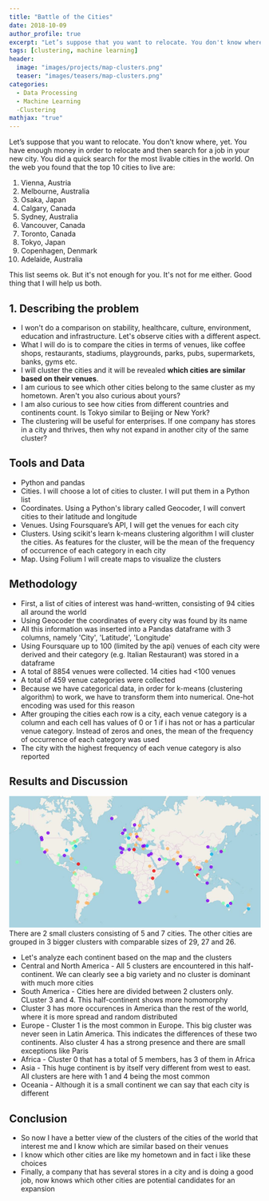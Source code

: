 ```yaml
---
title: "Battle of the Cities"
date: 2018-10-09
author_profile: true
excerpt: "Let’s suppose that you want to relocate. You don't know where, yet. You have enough money in order to relocate and then search for a job in your new city. You did a quick search for the most livable cities in the world."
tags: [clustering, machine learning]
header:
  image: "images/projects/map-clusters.png"
  teaser: "images/teasers/map-clusters.png"
categories:
  - Data Processing
  - Machine Learning  
  -Clustering
mathjax: "true"
---
```



Let’s suppose that you want to relocate. You don't know where, yet. 
You have enough money in order to relocate and then search for a job in your new city. You did a quick search for the most livable cities in the world. 
On the web you found that the top 10 cities to live are:

1. Vienna, Austria
2. Melbourne, Australia
3. Osaka, Japan
4. Calgary, Canada
5. Sydney, Australia
6. Vancouver, Canada
7. Toronto, Canada
8. Tokyo, Japan
9. Copenhagen, Denmark
10. Adelaide, Australia

This list seems ok. But it's not enough for you. It's not for me either. Good thing that I will help us both.



## 1. Describing the problem

- I won't do a comparison on stability, healthcare, culture, environment, education and infrastructure. Let's observe cities with a different aspect.
- What I will do is to compare the cities in terms of venues, like coffee shops, restaurants, stadiums, playgrounds, parks, pubs, supermarkets, banks, gyms etc.
- I will cluster the cities and it will be revealed **which cities are similar based on their venues**.
- I am curious to see which other cities belong to the same cluster as my hometown. Aren't you also curious about yours?
- I am also curious to see how cities from different countries and continents count. Is Tokyo similar to Beijing or New York?
- The clustering will be useful for enterprises. If one company has stores in a city and thrives, then why not expand in another city of the same cluster?

## Tools and Data

- Python and pandas
- Cities. I will choose a lot of cities to cluster. I will put them in a Python list
- Coordinates. Using a Python's library called Geocoder, I will convert cities to their latitude and longitude
- Venues. Using Foursquare’s API, I will get the venues for each city
- Clusters. Using scikit's learn k-means clustering algorithm I will cluster the cities. As features for the cluster, will be the mean of the frequency of occurrence of each category in each city
- Map. Using Folium I will create maps to visualize the clusters

## Methodology

- First, a list of cities of interest was hand-written, consisting of 94 cities all around the world
- Using Geocoder the coordinates of every city was found by its name
- All this information was inserted into a Pandas dataframe with 3 columns, namely 'City', 'Latitude', 'Longitude'
- Using Foursquare up to 100 (limited by the api) venues of each city were derived and their category (e.g. Italian Restaurant) was stored in a dataframe
- A total of 8854 venues were collected. 14 cities had <100 venues
- A total of 459 venue categories were collected
- Because we have categorical data, in order for k-means (clustering algorithm) to work, we have to transform them into numerical. One-hot encoding was used for this reason
- After grouping the cities each row is a city, each venue category is a column and each cell has values of 0 or 1 if i has not or has a particular venue category. Instead of zeros and ones, the mean of the frequency of occurrence of each category was used
- The city with the highest frequency of each venue category is also reported

## Results and Discussion

![map-clusters](/images/projects/map-clusters.png)
There are 2 small clusters consisting of 5 and 7 cities.
The other cities are grouped in 3 bigger clusters with comparable sizes of 29, 27 and 26.

- Let's analyze each continent based on the map and the clusters
- Central and North America - All 5 clusters are encountered in this half-continent. We can clearly see a big variety and no cluster is dominant with much more cities
- South America - Cities here are divided between 2 clusters only. CLuster 3 and 4. This half-continent shows more homomorphy
- Cluster 3 has more occurences in America than the rest of the world, where it is more spread and random distributed
- Europe - Cluster 1 is the most common in Europe. This big cluster was never seen in Latin America. This indicates the differences of these two continents. Also cluster 4 has a strong presence and there are small exceptions like Paris
- Africa - Cluster 0 that has a total of 5 members, has 3 of them in Africa
- Asia - This huge continent is by itself very different from west to east. All clusters are here with 1 and 4 being the most common
- Oceania - Although it is a small continent we can say that each city is different

## Conclusion

- So now I have a better view of the clusters of the cities of the world that interest me and I know which are similar based on their venues
- I know which other cities are like my hometown and in fact i like these choices
- Finally, a company that has several stores in a city and is doing a good job, now knows which other cities are potential candidates for an expansion




















